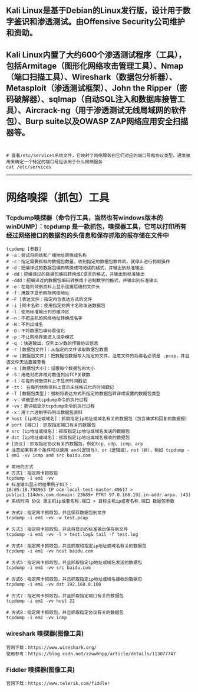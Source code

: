 ## Kali Linux是基于Debian的Linux发行版，设计用于数字鉴识和渗透测试。由Offensive Security公司维护和资助。

## Kali Linux内置了大约600个渗透测试程序（工具），包括Armitage（图形化网络攻击管理工具）、Nmap（端口扫描工具）、Wireshark（数据包分析器）、Metasploit（渗透测试框架）、John the Ripper（密码破解器）、sqlmap（自动SQL注入和数据库接管工具）、Aircrack-ng（用于渗透测试无线局域网的软件包）、Burp suite以及OWASP ZAP网络应用安全扫描器等。

# 
~~~shell
# 查看/etc/services系统文件，它映射了网络服务到它们对应的端口号和协议类型。通常被用来确定一个特定的端口号应该用于什么网络服务
cat /etc/services
~~~
---

# 网络嗅探（抓包）工具
### Tcpdump嗅探器（命令行工具，当然也有windows版本的 winDUMP）：tcpdump 是一款抓包，嗅探器工具，它可以打印所有经过网络接口的数据包的头信息和保存抓取的报存储在文件中
~~~shell
tcpdump [参数]
# -a：尝试将网络和广播地址转换成名称
# -c：指定需要抓取的数据包数量，收到指定的数据包数目后，就停止进行抓取操作
# -d：把编译过的数据包编码转换成可阅读的格式，并输出到标准输出
# -dd：把编译过的数据包编码转换成C语言的格式，并输出到标准输出
# -ddd：把编译过的数据包编码转换成十进制数字的格式，并输出到标准输出
# -e：在每列倾倒资料上显示连接层级的文件头
# -f：用数字显示网际网络地址
# -F [表达文件：指定内含表达方式的文件
# -i [网卡名称：使用指定的网卡名称发送数据包
# -l：使用标准输出列的缓冲区
# -n：不把主机的网络地址转换成名字
# -N：不列出域名
# -O：不将数据包编码最佳化
# -p：不让网络界面进入混杂模式
# -q ：快速输出，仅列出少数的传输协议信息
# -r [数据包文件]：从指定的文件读取数据包数据
# -w [数据包文件]：把数据包数据写入指定的文件，注意文件的后缀名必须是 .pcap，并且该文件无法直接查看
# -s [数据包大小]：设置每个数据包的大小
# -S：用绝对而非相对数值列出TCP关联数
# -t：在每列倾倒资料上不显示时间戳记
# -tt： 在每列倾倒资料上显示未经格式化的时间戳记
# -T [数据包类型]：强制将表达方式所指定的数据包转译成设置的数据包类型
# -v：详细显示tcpdump命令的执行过程
# -vv：更详细显示tcpdump命令的执行过程
# -x：用十六进制字码列出数据包资料
# host [ip地址或域名]：抓取指定ip地址或域名有关的数据包（包含请求和回复的数据报）
# port [端口]：抓取指定端口有关的数据包
# src [ip地址或域名]：抓取指定ip地址或域名发送的数据包
# dst [ip地址或域名]：抓取指定ip地址或域名接收的数据包
# [协议]：抓取指定协议有关的数据包，例如tcp、udp、icmp、arp
# 注意如果有多个条件可以使用 and(逻辑与)、or（逻辑或）、not（非），例如 tcpdump -i em1 -vv icmp and src baidu.com

# 常用的方式
# 方式1：指定网卡抓取包
tcpdump -i em1 -vv
# 标准输出显示的结果例子如下：
18:05:18.798963 IP ocm-local-test-master.49617 > public1.114dns.com.domain: 23689+ PTR? 97.0.168.192.in-addr.arpa. (43)
# 系统时间 协议 源主机ip或者名称.端口 > 目标主机ip或者名称.端口 数据包参数

# 方式2：指定网卡抓取包，并且保存数据包到文件
tcpdump -i em1 -vv -w test.pcap

# 方式3：指定网卡抓取包，并且将显示的标准输出保存到文件
tcpdump -i em1 -vv -l > test.log& tail -f test.log

# 方式4：指定网卡抓取包，并且抓取和指定ip地址或域名有关的数据包
tcpdump -i em1 -vv host baidu.com

# 方式5：指定网卡抓取包，并且抓取指定ip地址或域名发送的数据包
tcpdump -i em1 -vv src baidu.com

# 方式6：指定网卡抓取包，并且抓取指定ip地址或域名接收的数据包
tcpdump -i em1 -vv dst 192.168.0.100

# 方式7：指定网卡抓取包，并且抓取指定端口有关的数据包
tcpdump -i em1 -vv host 22

# 方式8：指定网卡抓取包，并且抓取指定协议有关的数据包
tcpdump -i em1 -vv icmp
~~~

### wireshark 嗅探器(图像工具)
~~~
官网下载：https://www.wireshark.org/
使用参考：https://blog.csdn.net/zzwwhhpp/article/details/113077747
~~~

### Fiddler 嗅探器(图像工具)
~~~
官网下载：https://www.telerik.com/fiddler
~~~

